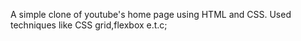 A simple clone of youtube's home  page using HTML and CSS. Used techniques like CSS grid,flexbox e.t.c;
